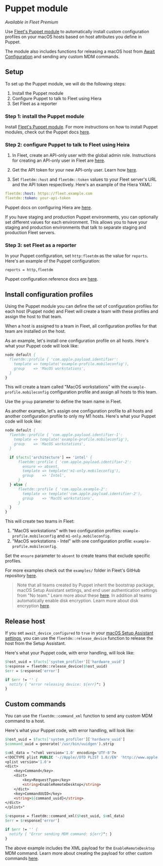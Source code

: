 # Puppet module

_Available in Fleet Premium_

Use [Fleet's Puppet module](https://forge.puppet.com/modules/fleetdm/fleetdm/readme) to automatically install custom configuration profiles on your macOS hosts based on host attributes you define in Puppet.

The module also includes functions for releasing a macOS host from [Await Configuration](https://developer.apple.com/documentation/devicemanagement/release_device_from_await_configuration) and sending any custom MDM commands.

## Setup

To set up the Puppet module, we will do the following steps:

1. Install the Puppet module
2. Configure Puppet to talk to Fleet using Hiera
3. Set Fleet as a reporter

### Step 1: install the Puppet module

Install [Fleet's Puppet module](https://forge.puppet.com/modules/fleetdm/fleetdm/readme). For more instructions on how to install Puppet modules, check out the Puppet docs [here](https://www.puppet.com/docs/puppet/8/modules_installing.html).

### Step 2: configure Puppet to talk to Fleet using Heira

1. In Fleet, create an API-only user with the global admin role. Instructions for creating an API-only user in Fleet are [here](./fleetctl-CLI.md#create-an-api-only-user).

2. Get the API token for your new API-only user. Learn how [here](./fleetctl-CLI.md#get-the-api-token-of-an-api-only-user).

3. Set `fleetdm::host` and `fleetdm::token` values to your Fleet server's URL and the API token respectively. Here's an example of the Hiera YAML:

```yaml
fleetdm::host: https://fleet.example.com
fleetdm::token: your-api-token 
```

Puppet docs on configuring Hiera are [here](https://www.puppet.com/docs/puppet/6/hiera_config_yaml_5.html).

If you have staging and production Puppet environments, you can optionally set different values for each environment. This allows you to have your staging and production environments that talk to separate staging and production Fleet servers.

### Step 3: set Fleet as a reporter

In your Puppet configuration, set `http:fleetdm` as the value for `reports`. Here's an example of the Puppet configuration:

```
reports = http,fleetdm
```

Puppet configuration reference docs are [here](https://www.puppet.com/docs/puppet/7/configuration#reports).

## Install configuration profiles

Using the Puppet module you can define the set of configuration profiles for each host (Puppet node) and Fleet will create a team with these profiles and assign the host to that team.

When a host is assigned to a team in Fleet, all configuration profiles for that team are installed on the host.

As an example, let's install one configuration profile on all hosts. Here's what your Puppet code will look like:

```pp
node default {
  fleetdm::profile { 'com.apple.payload.identifier':
    template => template('example-profile.mobileconfig'),
    group    => 'MacOS workstations',
  }
}
```

This will create a team called "MacOS workstations" with the `example-profile.mobileconfig` configuration profile and assign all hosts to this team.

Use the `group` parameter to define the team name in Fleet.

As another example, let's assign one configuration profile to all hosts and another configuration profile to only my M1 hosts. Here's what your Puppet code will look like:

```pp
node default {
  fleetdm::profile { 'com.apple.payload.identifier-1':
    template => template('example-profile.mobileconfig'),
    group    => 'MacOS workstations',
  }

  if $facts['architecture'] == 'intel' {
      fleetdm::profile { 'com.apple.payload.identifier-2':
        ensure => absent,
        template => template('m1-only.mobileconfig'),
        group    => 'Intel',
      }
  } else {
      fleetdm::profile { 'com.apple.example-2':
        template => template('com.apple.payload.identifier-2'),
        group    => 'MacOS workstations',
      }
  }
}
```

This will create two teams in Fleet: 

1. "MacOS workstations" with two configuration profiles: `example-profile.mobileconfig` and `m1-only.mobileconfig`.
2. "MacOS workstations - Intel" with one configuration profile: `example-profile.mobileconfig`.

Set the `ensure` parameter to `absent` to create teams that exclude specific profiles.

For more examples check out the `examples/` folder in Fleet's GitHub repository [here](https://github.com/fleetdm/fleet/tree/main/ee/tools/puppet/fleetdm/examples).

> Note that all teams created by Puppet inherit the bootstrap package, macOS Setup Assistant settings, and end user authentication settings from "No team." Learn more about these [here](./MDM-macOS-setup.md). In addition all teams automatically enable disk encryption. Learn more about disk encryption [here](./MDM-disk-encryption.md).

## Release host

If you set `await_device_configured` to `true` in your [macOS Setup Assistant settings](./MDM-macOS-setup.md#macos-setup-assistant), you can use the `fleetdm::release_device` function to release the host from the Setup Assistant. 

Here's what your Puppet code, with error handling, will look like:

```pp
$host_uuid = $facts['system_profiler']['hardware_uuid']
$response = fleetdm::release_device($host_uuid)
$err = $response['error']

if $err != '' {
  notify { "error releasing device: ${err}": }
}
```

## Custom commands

You can use the `fleetdm::command_xml` function to send any custom MDM command to a host.

Here's what your Puppet code, with error handling, will look like:

```pp
$host_uuid = $facts['system_profiler']['hardware_uuid']
$command_uuid = generate('/usr/bin/uuidgen').strip

$xml_data = "<?xml version='1.0' encoding='UTF-8'?>
<!DOCTYPE plist PUBLIC '-//Apple//DTD PLIST 1.0//EN' 'http://www.apple.com/DTDs/PropertyList-1.0.dtd'>
<plist version='1.0'>
<dict>
    <key>Command</key>
    <dict>
        <key>RequestType</key>
        <string>EnableRemoteDesktop</string>
    </dict>
    <key>CommandUUID</key>
    <string>${command_uuid}</string>
</dict>
</plist>"

$response = fleetdm::command_xml($host_uuid, $xml_data)
$err = $response['error']

if $err != '' {
  notify { "Error sending MDM command: ${err}": }
}
```

The above example includes the XML payload for the `EnableRemoteDesktop` MDM command. Learn more about creating the payload for other custom commands [here](./MDM-commands.md).

<meta name="pageOrderInSection" value="1509">
<meta name="title" value="Puppet module">
<meta name="description" value="Learn how to use Fleet's Puppet module to automatically assign custom configuration profiles on your macOS hosts.">
<meta name="navSection" value="Device management">
